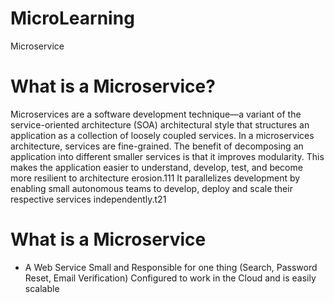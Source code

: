 # MicroLearning
Microservice

# What is a Microservice? 
Microservices are a software development technique—a variant of the service-oriented architecture (SOA) architectural style that structures an application as a collection of loosely coupled services.
In a microservices architecture, services are fine-grained.
The benefit of decomposing an application into different smaller services is that it improves modularity. This makes the application easier to understand, develop, test, and become more resilient to architecture erosion.111 
It parallelizes development by enabling small autonomous teams to develop, deploy and scale their respective services independently.t21 

# What is a Microservice 
- A Web Service 
Small and Responsible for one thing (Search, Password Reset, Email Verification) 
Configured to work in the Cloud and is easily scalable 


